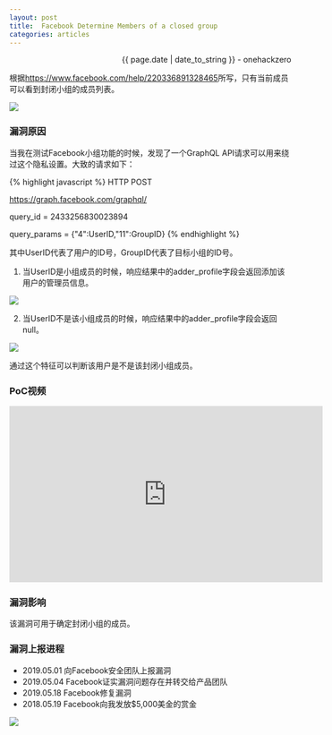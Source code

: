 ```yaml
---
layout: post
title:  Facebook Determine Members of a closed group
categories: articles
---
```


<p align="right" class="date">{{ page.date | date_to_string }} - onehackzero</p>

根据<https://www.facebook.com/help/220336891328465>所写，只有当前成员可以看到封闭小组的成员列表。

<img src="https://i.loli.net/2019/05/26/5cea3d9654bb712978.png">

### 漏洞原因
当我在测试Facebook小组功能的时候，发现了一个GraphQL API请求可以用来绕过这个隐私设置。大致的请求如下：

{% highlight javascript %}
HTTP POST

https://graph.facebook.com/graphql/

query_id = 2433256830023894

query_params = {"4":UserID,"11":GroupID}
{% endhighlight %}

其中UserID代表了用户的ID号，GroupID代表了目标小组的ID号。

1) 当UserID是小组成员的时候，响应结果中的adder_profile字段会返回添加该用户的管理员信息。

<img src="https://i.loli.net/2019/05/26/5cea3d9678da787645.png">

2) 当UserID不是该小组成员的时候，响应结果中的adder_profile字段会返回null。

<img src="https://i.loli.net/2019/05/26/5cea3d9677e7c79227.png">

通过这个特征可以判断该用户是不是该封闭小组成员。

### PoC视频
<iframe width="560" height="315" src="https://www.youtube.com/embed/3nl27UnIGMU" frameborder="0" allow="accelerometer; autoplay; encrypted-media; gyroscope; picture-in-picture" allowfullscreen></iframe>

### 漏洞影响
该漏洞可用于确定封闭小组的成员。

### 漏洞上报进程
- 2019.05.01 向Facebook安全团队上报漏洞
- 2019.05.04 Facebook证实漏洞问题存在并转交给产品团队
- 2019.05.18 Facebook修复漏洞
- 2018.05.19 Facebook向我发放$5,000美金的赏金

<img src="https://i.loli.net/2019/05/26/5cea3d963cfaa82431.png">
